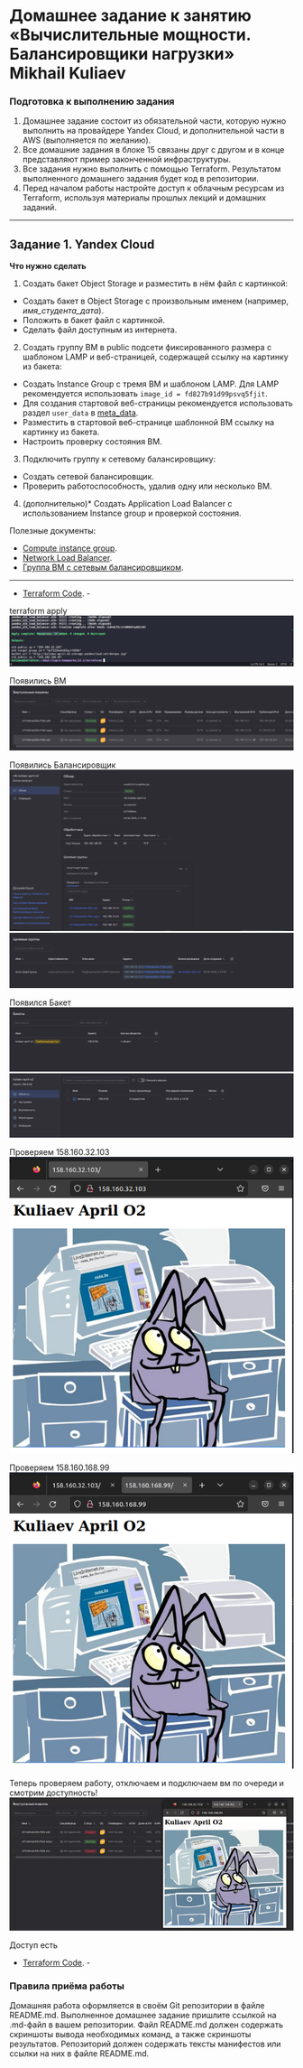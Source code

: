 # Домашнее задание к занятию «Вычислительные мощности. Балансировщики нагрузки»  Mikhail Kuliaev

### Подготовка к выполнению задания

1. Домашнее задание состоит из обязательной части, которую нужно выполнить на провайдере Yandex Cloud, и дополнительной части в AWS (выполняется по желанию). 
2. Все домашние задания в блоке 15 связаны друг с другом и в конце представляют пример законченной инфраструктуры.  
3. Все задания нужно выполнить с помощью Terraform. Результатом выполненного домашнего задания будет код в репозитории. 
4. Перед началом работы настройте доступ к облачным ресурсам из Terraform, используя материалы прошлых лекций и домашних заданий.

---
## Задание 1. Yandex Cloud 

**Что нужно сделать**

1. Создать бакет Object Storage и разместить в нём файл с картинкой:

 - Создать бакет в Object Storage с произвольным именем (например, _имя_студента_дата_).
 - Положить в бакет файл с картинкой.
 - Сделать файл доступным из интернета.
 
2. Создать группу ВМ в public подсети фиксированного размера с шаблоном LAMP и веб-страницей, содержащей ссылку на картинку из бакета:

 - Создать Instance Group с тремя ВМ и шаблоном LAMP. Для LAMP рекомендуется использовать `image_id = fd827b91d99psvq5fjit`.
 - Для создания стартовой веб-страницы рекомендуется использовать раздел `user_data` в [meta_data](https://cloud.yandex.ru/docs/compute/concepts/vm-metadata).
 - Разместить в стартовой веб-странице шаблонной ВМ ссылку на картинку из бакета.
 - Настроить проверку состояния ВМ.
 
3. Подключить группу к сетевому балансировщику:

 - Создать сетевой балансировщик.
 - Проверить работоспособность, удалив одну или несколько ВМ.
4. (дополнительно)* Создать Application Load Balancer с использованием Instance group и проверкой состояния.

Полезные документы:

- [Compute instance group](https://registry.terraform.io/providers/yandex-cloud/yandex/latest/docs/resources/compute_instance_group).
- [Network Load Balancer](https://registry.terraform.io/providers/yandex-cloud/yandex/latest/docs/resources/lb_network_load_balancer).
- [Группа ВМ с сетевым балансировщиком](https://cloud.yandex.ru/docs/compute/operations/instance-groups/create-with-balancer).

---
- [Terraform Code](https://github.com/stitsyuk98/sys-pattern-homework_git/blob/main/15.2/terraform). -

terraform apply
![11-04-01](https://github.com/stitsyuk98/sys-pattern-homework_git/blob/main/15.2/png/15.2-1.png)

Появились ВМ
![11-04-01](https://github.com/stitsyuk98/sys-pattern-homework_git/blob/main/15.2/png/lamp_vm.png)

Появились Балансировщик
![11-04-01](https://github.com/stitsyuk98/sys-pattern-homework_git/blob/main/15.2/png/Balanser.png)
![11-04-01](https://github.com/stitsyuk98/sys-pattern-homework_git/blob/main/15.2/png/cel_group.png)

Появился Бакет
![11-04-01](https://github.com/stitsyuk98/sys-pattern-homework_git/blob/main/15.2/png/Bucket.png)
![11-04-01](https://github.com/stitsyuk98/sys-pattern-homework_git/blob/main/15.2/png/Buket_jpg.png)

Проверяем 158.160.32.103
![11-04-01](https://github.com/stitsyuk98/sys-pattern-homework_git/blob/main/15.2/png/1_balaser.png)

Проверяем 158.160.168.99
![11-04-01](https://github.com/stitsyuk98/sys-pattern-homework_git/blob/main/15.2/png/2_balaser.png)

 



 Теперь проверяем работу, отключаем и подключаем вм по очереди и смотрим доступность! 
![11-04-01](https://github.com/stitsyuk98/sys-pattern-homework_git/blob/main/15.2/png/15.2_png_final_360p.gif)

Доступ есть


- [Terraform Code](https://github.com/stitsyuk98/sys-pattern-homework_git/blob/main/15.2/terraform). -

### Правила приёма работы

Домашняя работа оформляется в своём Git репозитории в файле README.md. Выполненное домашнее задание пришлите ссылкой на .md-файл в вашем репозитории.
Файл README.md должен содержать скриншоты вывода необходимых команд, а также скриншоты результатов.
Репозиторий должен содержать тексты манифестов или ссылки на них в файле README.md.
